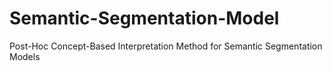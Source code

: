 # Semantic-Segmentation-Model
Post-Hoc Concept-Based Interpretation Method for Semantic Segmentation Models
